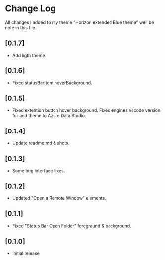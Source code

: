 # Change Log

All changes I added to my theme "Horizon extended Blue theme" well be note in this file.

## [0.1.7]

- Add ligth theme.

## [0.1.6]

- Fixed statusBarItem.hoverBackground.

## [0.1.5]

- Fixed extention button hover background. Fixed engines vscode version for add theme to Azure Data Studio.

## [0.1.4]

- Update readme.md & shots.

## [0.1.3]

- Some bug interface fixes.

## [0.1.2]

- Updated "Open a Remote Window" elements.

## [0.1.1]

- Fixed "Status Bar Open Folder" foregraund & background.
  
## [0.1.0]

- Initial release
